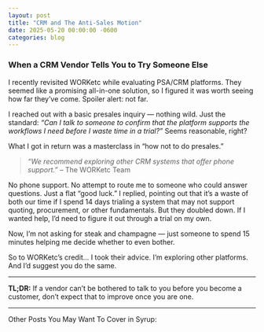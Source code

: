 ```yaml
---
layout: post
title: "CRM and The Anti-Sales Motion"
date: 2025-05-20 00:00:00 -0600
categories: blog
---
```


### When a CRM Vendor Tells You to Try Someone Else

I recently revisited WORKetc while evaluating PSA/CRM platforms. They seemed like a promising all-in-one solution, so I figured it was worth seeing how far they’ve come. Spoiler alert: not far.

I reached out with a basic presales inquiry — nothing wild. Just the standard: *“Can I talk to someone to confirm that the platform supports the workflows I need before I waste time in a trial?”* Seems reasonable, right?

What I got in return was a masterclass in “how not to do presales.”

> *“We recommend exploring other CRM systems that offer phone support.”*
> – The WORKetc Team

No phone support. No attempt to route me to someone who could answer questions. Just a flat “good luck.” I replied, pointing out that it’s a waste of both our time if I spend 14 days trialing a system that may not support quoting, procurement, or other fundamentals. But they doubled down. If I wanted help, I’d need to figure it out through a trial on my own.

Now, I’m not asking for steak and champagne — just someone to spend 15 minutes helping me decide whether to even bother.

So to WORKetc’s credit… I took their advice. I’m exploring other platforms. And I’d suggest you do the same.

---

**TL;DR:** If a vendor can’t be bothered to talk to you before you become a customer, don’t expect that to improve once you are one.

---

Other Posts You May Want To Cover in Syrup:

